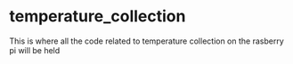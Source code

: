 # temperature_collection
This is where all the code related to temperature collection on the rasberry pi will be held
